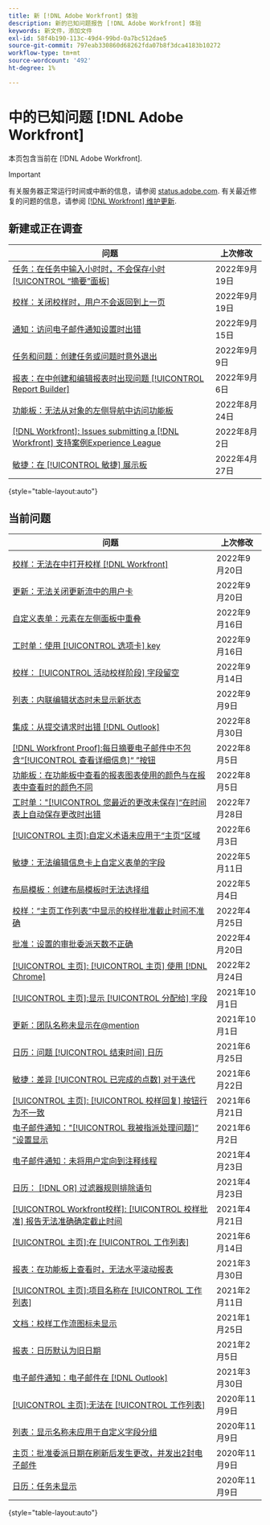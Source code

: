 ```yaml
---
title: 新 [!DNL Adobe Workfront] 体验
description: 新的已知问题报告 [!DNL Adobe Workfront] 体验
keywords: 新文件，添加文件
exl-id: 58f4b190-113c-49d4-99bd-0a7bc512dae5
source-git-commit: 797eab330860d68262fda07b8f3dca4183b10272
workflow-type: tm+mt
source-wordcount: '492'
ht-degree: 1%

---
```


# 中的已知问题 [!DNL Adobe Workfront]

本页包含当前在 [!DNL Adobe Workfront].

>[!IMPORTANT]
>
>有关服务器正常运行时间或中断的信息，请参阅 [status.adobe.com](https://status.adobe.com). 有关最近修复的问题的信息，请参阅 [[!DNL Workfront] 维护更新](../maintenance/current-updates.md).

## 新建或正在调查

| **问题** | **上次修改** |
|---|---|
| [任务：在任务中输入小时时，不会保存小时 [!UICONTROL “摘要”面板]](known-issues-workfront/wf-hours-do-not-save-when-scrolling-summary-panel.md) | 2022年9月19日 |
| [校样：关闭校样时，用户不会返回到上一页](known-issues-workfront/wf-proofs-user-redirected-to-random-page-when-closing-proof.md) | 2022年9月19日 |
| [通知：访问电子邮件通知设置时出错](known-issues-workfront/wf-notifications-preview-errors-with-options.md) | 2022年9月15日 |
| [任务和问题：创建任务或问题时意外退出](known-issues-workfront/wf-inadvertent-exit-creating-tasks-or-issues.md) | 2022年9月9日 |
| [报表：在中创建和编辑报表时出现问题 [!UICONTROL Report Builder]](known-issues-workfront/wf-reports-builder-degraded-performance.md) | 2022年9月6日 |
| [功能板：无法从对象的左侧导航中访问功能板](known-issues-workfront/wf-dashboards-cannot-open-from-left-nav.md) | 2022年8月24日 |
| [[!DNL Workfront]: Issues submitting a [!DNL Workfront] 支持案例Experience League](known-issues-workfront/wf-support-issues-submitting-support-case.md) | 2022年8月2日 |
| [敏捷：在 [!UICONTROL 敏捷] 展示板](known-issues-workfront/wf-agile-issues-moving-cards.md) | 2022年4月27日 |

{style=&quot;table-layout:auto&quot;}

## 当前问题

| **问题** | **上次修改** |
| -------------------------------------------------------------------------------------------------- | ----------------- |
| [校样：无法在中打开校样 [!DNL Workfront]](known-issues-workfront/wf-cannot-open-proof-returns-to-doc-details.md) | 2022年9月20日 |
| [更新：无法关闭更新流中的用户卡](known-issues-workfront/wf-updates-cant-close-user-card.md) | 2022年9月20日 |
| [自定义表单：元素在左侧面板中重叠](known-issues-workfront/wf-custom-forms-message-causes-element-overlap.md) | 2022年9月16日 |
| [工时单：使用 [!UICONTROL 选项卡] key](known-issues-workfront/wf-timesheets-hours-do-not-save-when-using-tab.md) | 2022年9月16日 |
| [校样： [!UICONTROL 活动校样阶段] 字段留空](known-issues-workfront/wf-documents-stages-do-not-populate-on-proof.md) | 2022年9月14日 |
| [列表：内联编辑状态时未显示新状态](known-issues-workfront/wf-lists-inline-edit-does-not-show-new-status.md) | 2022年9月9日 |
| [集成：从提交请求时出错 [!DNL Outlook] ](known-issues-workfront/wf-integrations-error-when-creating-request-from-outlook.md) | 2022年8月30日 |
| [[!DNL Workfront Proof]:每日摘要电子邮件中不包含“[!UICONTROL 查看详细信息]“ ”按钮](known-issues-workfront-proof/proof-daily-summary-email-no-view-details-button.md) | 2022年8月5日 |
| [功能板：在功能板中查看的报表图表使用的颜色与在报表中查看时的颜色不同](known-issues-workfront/wf-dashboard-reports-wrong-color.md) | 2022年8月5日 |
| [工时单：&quot;[!UICONTROL 您最近的更改未保存]“在时间表上自动保存更改时出错](known-issues-workfront/wf-timesheets-recent-changes-not-saved-error.md) | 2022年7月28日 |
| [[!UICONTROL 主页]:自定义术语未应用于“主页”区域](known-issues-workfront/wf-home-custom-term-not-applied-to-home.md) | 2022年6月3日 |
| [敏捷：无法编辑信息卡上自定义表单的字段](known-issues-workfront/wf-agile-cannot-edit-fields-custom-cards.md) | 2022年5月11日 |
| [布局模板：创建布局模板时无法选择组](known-issues-workfront/wf-layout-templ-cannot-select-group.md) | 2022年5月4日 |
| [校样：“主页工作列表”中显示的校样批准截止时间不准确](known-issues-workfront-proof/inaccurate-proof-approval-deadline-displayed.md) | 2022年4月25日 |
| [批准：设置的审批委派天数不正确](known-issues-workfront/wf-approval-delegation-incorrect-number-of-days.md) | 2022年4月20日 |
| [[!UICONTROL 主页]: [!UICONTROL 主页] 使用 [!DNL Chrome]](known-issues-workfront/wf-home-summary-issues-when-not-using-chrome.md) | 2022年2月24日 |
| [[!UICONTROL 主页]:显示 [!UICONTROL 分配给] 字段](known-issues-workfront/wf-home-new-task-option-showing-deactivated-users.md) | 2021年10月1日 |
| [更新：团队名称未显示在@mention](known-issues-workfront/wf-updates-team-name-not-in-mention.md) | 2021年10月1日 |
| [日历：问题 [!UICONTROL 结束时间] 日历](known-issues-workfront/wf-calendars-issue-time-off.md) | 2021年6月25日 |
| [敏捷：差异 [!UICONTROL 已完成的点数] 对于迭代](known-issues-workfront/wf-agile-discrepancy-in-completed-points.md) | 2021年6月22日 |
| [[!UICONTROL 主页]: [!UICONTROL 校样回复] 按钮行为不一致](known-issues-workfront-proof/reply-in-proof-button-behavior-is-inconsistent.md) | 2021年6月21日 |
| [电子邮件通知：&quot;[!UICONTROL 我被指派处理问题]“ ”设置显示](known-issues-workfront/wf-email-notif-im-assigned-to-issue-displaying.md) | 2021年6月2日 |
| [电子邮件通知：未将用户定向到注释线程](known-issues-workfront/wf-email-notif-user-not-directed-to-thread.md) | 2021年4月23日 |
| [日历： [!DNL OR] 过滤器规则排除语句](known-issues-workfront/wf-calendars-or-filter-statement.md) | 2021年4月23日 |
| [[!UICONTROL Workfront校样]: [!UICONTROL 校样批准] 报告无法准确确定截止时间](known-issues-workfront-proof/proof-approval-report-cant-accurately-determine-deadlines.md) | 2021年4月21日 |
| [[!UICONTROL 主页]:在 [!UICONTROL 工作列表]](known-issues-workfront-proof/completed-proofs-stuck-in-the-work-list.md) | 2021年6月14日 |
| [报表：在功能板上查看时，无法水平滚动报表](known-issues-workfront/wf-reports-cannot-scroll-horizontally.md) | 2021年3月30日 |
| [[!UICONTROL 主页]:项目名称在 [!UICONTROL 工作列表]](known-issues-workfront/wf-home-project-name-shows-as-guid.md) | 2021年2月11日 |
| [文档：校样工作流图标未显示](known-issues-workfront-proof/proof-workflow-icon-is-not-displaying.md) | 2021年1月25日 |
| [报表：日历默认为旧日期](known-issues-workfront/wf-reports-caledar-defaults-to-old-dates.md) | 2021年2月5日 |
| [电子邮件通知：电子邮件在 [!DNL Outlook]](known-issues-workfront/wf-email-notif-not-formatting-in-outlook.md) | 2021年3月30日 |
| [[!UICONTROL 主页]:无法在 [!UICONTROL 工作列表]](known-issues-workfront/wf-home-unable-to-view-document-image.md) | 2020年11月9日 |
| [列表：显示名称未应用于自定义字段分组](known-issues-workfront/wf-lists-display-name-not-applied-to-grouping.md) | 2020年11月9日 |
| [主页：批准委派日期在刷新后发生更改，并发出2封电子邮件](known-issues-workfront/wf-home-approval-delegation-dates-changing.md) | 2020年11月9日 |
| [日历：任务未显示](known-issues-workfront/wf-calendar-tasks-not-displaying.md) | 2020年11月9日 |

{style=&quot;table-layout:auto&quot;}


<!--


-->
